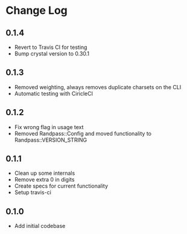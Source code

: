 # Change Log

## 0.1.4

- Revert to Travis CI for testing
- Bump crystal version to 0.30.1

## 0.1.3

- Removed weighting, always removes duplicate charsets on the CLI
- Automatic testing with CiricleCI

## 0.1.2

- Fix wrong flag in usage text
- Removed Randpass::Config and moved functionality to Randpass::VERSION_STRING

## 0.1.1

- Clean up some internals
- Remove extra 0 in digits
- Create specs for current functionality
- Setup travis-ci

## 0.1.0

- Add initial codebase
